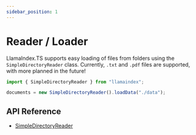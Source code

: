 ```yaml
---
sidebar_position: 1
---
```


# Reader / Loader

LlamaIndex.TS supports easy loading of files from folders using the `SimpleDirectoryReader` class. Currently, `.txt` and `.pdf` files are supported, with more planned in the future!

```typescript
import { SimpleDirectoryReader } from "llamaindex";

documents = new SimpleDirectoryReader().loadData("./data");
```

## API Reference

- [SimpleDirectoryReader](../../api/classes/SimpleDirectoryReader.md)
